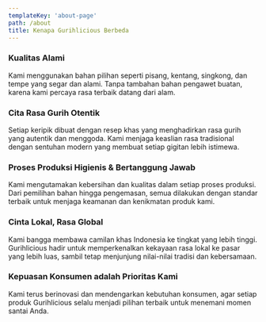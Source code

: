 ```yaml
---
templateKey: 'about-page'
path: /about
title: Kenapa Gurihlicious Berbeda
---
```

### Kualitas Alami
Kami menggunakan bahan pilihan seperti pisang, kentang, singkong, dan tempe yang segar dan alami. Tanpa tambahan bahan pengawet buatan, karena kami percaya rasa terbaik datang dari alam.

### Cita Rasa Gurih Otentik
Setiap keripik dibuat dengan resep khas yang menghadirkan rasa gurih yang autentik dan menggoda. Kami menjaga keaslian rasa tradisional dengan sentuhan modern yang membuat setiap gigitan lebih istimewa.

###  Proses Produksi Higienis & Bertanggung Jawab
Kami mengutamakan kebersihan dan kualitas dalam setiap proses produksi. Dari pemilihan bahan hingga pengemasan, semua dilakukan dengan standar terbaik untuk menjaga keamanan dan kenikmatan produk kami.

### Cinta Lokal, Rasa Global
Kami bangga membawa camilan khas Indonesia ke tingkat yang lebih tinggi. Gurihlicious hadir untuk memperkenalkan kekayaan rasa lokal ke pasar yang lebih luas, sambil tetap menjunjung nilai-nilai tradisi dan kebersamaan.

### Kepuasan Konsumen adalah Prioritas Kami 
Kami terus berinovasi dan mendengarkan kebutuhan konsumen, agar setiap produk Gurihlicious selalu menjadi pilihan terbaik untuk menemani momen santai Anda. 

